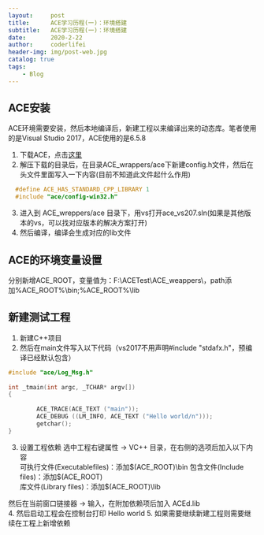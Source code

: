 ```yaml
---
layout:     post
title:      ACE学习历程(一)：环境搭建
subtitle:   ACE学习历程(一)：环境搭建
date:       2020-2-22
author:     coderlifei
header-img: img/post-web.jpg
catalog: true
tags:
    - Blog
---
```


## ACE安装
ACE环境需要安装，然后本地编译后，新建工程以来编译出来的动态库。笔者使用的是Visual Studio 2017，ACE使用的是6.5.8
1. 下载ACE，点击[这里](http://download.dre.vanderbilt.edu/)
2. 解压下载的目录后，在目录ACE_wrappers/ace下新建config.h文件，然后在头文件里面写入一下内容(目前不知道此文件起什么作用)
``` c++
  #define ACE_HAS_STANDARD_CPP_LIBRARY 1
  #include "ace/config-win32.h"
``` 
3. 进入到 ACE_wreppers/ace 目录下，用vs打开ace_vs207.sln(如果是其他版本的vs，可以找对应版本的解决方案打开)
4. 然后编译，编译会生成对应的lib文件  

## ACE的环境变量设置
分别新增ACE_ROOT，变量值为：F:\ACETest\ACE_weappers\，path添加%ACE_ROOT%\bin;%ACE_ROOT%\lib

## 新建测试工程
1. 新建C++项目
2. 然后在main文件写入以下代码（vs2017不用声明#include "stdafx.h"，预编译已经默认包含）
``` c++
#include "ace/Log_Msg.h"
 
int _tmain(int argc, _TCHAR* argv[])
{
 
        ACE_TRACE(ACE_TEXT ("main"));
        ACE_DEBUG ((LM_INFO, ACE_TEXT ("Hello world/n")));
        getchar();
}
```
3. 设置工程依赖
选中工程右键属性 -> VC++ 目录，在右侧的选项后加入以下内容  
    可执行文件(Executablefiles)：添加$(ACE_ROOT)\bin  
    包含文件(Include files)：添加$(ACE_ROOT)  
    库文件(Library files)：添加$(ACE_ROOT)\lib  

然后在当前窗口链接器 -> 输入，在附加依赖项后加入 ACEd.lib  
4. 然后启动工程会在控制台打印 Hello world
5. 如果需要继续新建工程则需要继续在工程上新增依赖